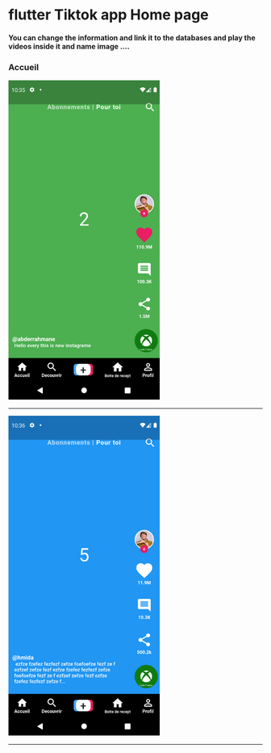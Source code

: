 <h1> 
  flutter Tiktok app Home page </h1>

<h4> You can change the information and link it to the databases and play the videos inside it and name image ....</h4>
<h3>Accueil</h3>
<img src="https://github.com/abenkoula71/Flutter-tiktok-app--homepage/blob/main/Screenshot_1633775733.png" width="300" /> 
<hr>
<img src="https://github.com/abenkoula71/Flutter-tiktok-app--homepage/blob/main/Screenshot_1633775801.png" width="300" />
<hr>

